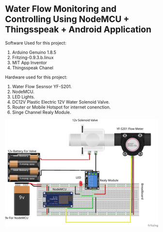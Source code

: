 # Water Flow Monitoring and Controlling Using NodeMCU + Thingsspeak + Android Application


Software Used for this project:

1) Arduino Genuino 1.8.5
2) Fritzing-0.9.3.b.linux
3) MIT App Inventor
4)  Thingsspeak Chanel

Hardware used for this project:

1) Water Flow Sesnsor YF-S201.
2) NodeMCU.
3) LED Lights.
4) DC12V Plastic Electric 12V Water Solenoid Valve.
5) Router or Mobile Hotspot for internet conenction.
6) Singe Channel Realy Module.

![](https://github.com/MrNakum/Water_Flow_Monitoring/blob/master/Water_Flow_Monitoring_Nodemcu_Thingsspeak_IOT/Connection_Diagram/Connection_Diagram.png "Connection Diagram")



